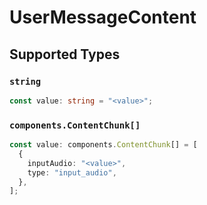 # UserMessageContent


## Supported Types

### `string`

```typescript
const value: string = "<value>";
```

### `components.ContentChunk[]`

```typescript
const value: components.ContentChunk[] = [
  {
    inputAudio: "<value>",
    type: "input_audio",
  },
];
```

